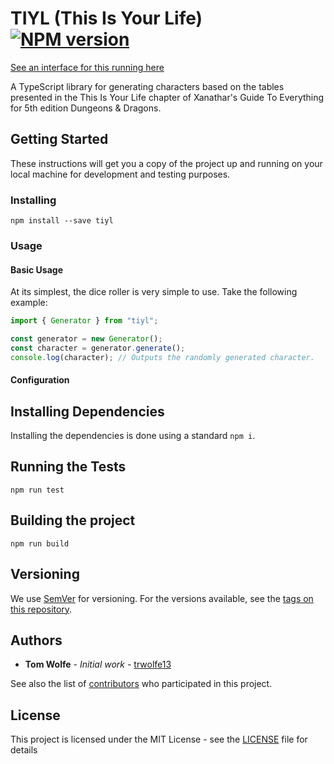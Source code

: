 # TIYL (This Is Your Life) [![NPM version](https://badge.fury.io/js/tiyl.svg)](http://badge.fury.io/js/tiyl)

[See an interface for this running here](https://trwolfe13.github.io/tiyl)

A TypeScript library for generating characters based on the tables presented in the This Is Your Life chapter of Xanathar's Guide To Everything for 5th edition Dungeons &amp; Dragons.

## Getting Started

These instructions will get you a copy of the project up and running on your local machine for development and testing purposes.

### Installing

```batchfile
npm install --save tiyl
```

### Usage

#### Basic Usage

At its simplest, the dice roller is very simple to use. Take the following example:

```typescript
import { Generator } from "tiyl";

const generator = new Generator();
const character = generator.generate();
console.log(character); // Outputs the randomly generated character.
```

#### Configuration

## Installing Dependencies

Installing the dependencies is done using a standard ```npm i```.

## Running the Tests

```dice
npm run test
```

## Building the project

```dice
npm run build
```

## Versioning

We use [SemVer](http://semver.org/) for versioning. For the versions available, see the [tags on this repository](https://github.com/trwolfe13/dice-typescript/tags).

## Authors

* **Tom Wolfe** - *Initial work* - [trwolfe13](https://github.com/trwolfe13)

See also the list of [contributors](https://github.com/trwolfe13/tiyl/contributors) who participated in this project.

## License

This project is licensed under the MIT License - see the [LICENSE](LICENSE) file for details
